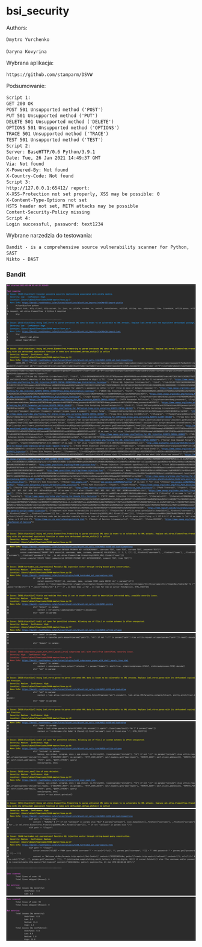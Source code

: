 # bsi_security

Authors:

    Dmytro Yurchenko

    Daryna Kovyrina
    
Wybrana aplikacja:    
    
    https://github.com/stamparm/DSVW
    
Podsumowanie:

    Script 1:
    GET 200 OK
    POST 501 Unsupported method ('POST')
    PUT 501 Unsupported method ('PUT')
    DELETE 501 Unsupported method ('DELETE')
    OPTIONS 501 Unsupported method ('OPTIONS')
    TRACE 501 Unsupported method ('TRACE')
    TEST 501 Unsupported method ('TEST')
    Script 2:
    Server: BaseHTTP/0.6 Python/3.9.1
    Date: Tue, 26 Jan 2021 14:49:37 GMT
    Via: Not found
    X-Powered-By: Not found
    X-Country-Code: Not found
    Script 3:
    http://127.0.0.1:65412/ report:
    X-XSS-Protection not set properly, XSS may be possible: 0
    X-Content-Type-Options not set
    HSTS header not set, MITM attacks may be possible
    Content-Security-Policy missing
    Script 4:
    Login successful, password: text1234
    
Wybrane narzedzia do testowania:

    Bandit - is a comprehensive source vulnerability scanner for Python, SAST
    Nikto - DAST

### Bandit

![alt text](https://github.com/HollisLynch/bsi_security/blob/main/lab13-images/Знімок%20екрана%202021-02-08%20о%2007.41.29.png?raw=true)
![alt text](https://github.com/HollisLynch/bsi_security/blob/main/lab13-images/Знімок%20екрана%202021-02-08%20о%2007.42.03.png?raw=true)
![alt text](https://github.com/HollisLynch/bsi_security/blob/main/lab13-images/Знімок%20екрана%202021-02-08%20о%2007.42.21.png?raw=true)
![alt text](https://github.com/HollisLynch/bsi_security/blob/main/lab13-images/Знімок%20екрана%202021-02-08%20о%2007.42.38.png?raw=true)
![alt text](https://github.com/HollisLynch/bsi_security/blob/main/lab13-images/Знімок%20екрана%202021-02-08%20о%2007.42.50.png?raw=true)
![alt text](https://github.com/HollisLynch/bsi_security/blob/main/lab13-images/Знімок%20екрана%202021-02-08%20о%2007.43.21.png?raw=true)
![alt text](https://github.com/HollisLynch/bsi_security/blob/main/lab13-images/Знімок%20екрана%202021-02-08%20о%2007.43.30.png?raw=true)
![alt text](https://github.com/HollisLynch/bsi_security/blob/main/lab13-images/Знімок%20екрана%202021-02-08%20о%2007.43.51.png?raw=true)

